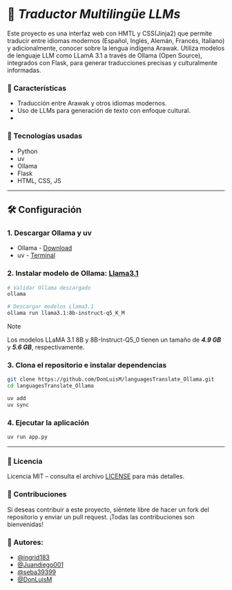 # :brain: _Traductor Multilingüe LLMs_
Este proyecto es una interfaz web con HMTL y CSS(Jinja2) que permite traducir entre idiomas modernos (Español, Inglés, Alemán, Francés, Italiano) y adicionalmente, conocer sobre la lengua indígena Arawak.
Utiliza modelos de lenguaje LLM como LLamA 3.1 a través de Ollama (Open Source), integrados con Flask, para generar traducciones precisas y culturalmente informadas.

### :dart: Características
- Traducción entre Arawak y otros idiomas modernos.
- Uso de LLMs para generación de texto con enfoque cultural.
- <!-- Agregar más -->
  
### :rocket: Tecnologías usadas
- Python
- uv
- Ollama
- Flask
- HTML, CSS, JS

---
## :hammer_and_wrench: Configuración

### 1. Descargar Ollama y uv
- Ollama - [Download](https://ollama.com/)
- uv - [Terminal](https://docs.astral.sh/uv/#__tabbed_1_1)

### 2. Instalar modelo de Ollama: [Llama3.1](https://ollama.com/library/llama3.1)
```bash
# Validar Ollama descargado
ollama

# Descargar modelos Llama3.1
ollama run llama3.1:8b-instruct-q5_K_M
```
> [!NOTE]
> Los modelos LLaMA 3.1 8B y 8B-Instruct-Q5_0 tienen un tamaño de **_4.9 GB_** y **_5.6 GB_**, respectivamente.

### 3. Clona el repositorio e instalar dependencias
```bash
git clone https://github.com/DonLuisM/languagesTranslate_Ollama.git
cd languagesTranslate_Ollama

uv add
uv sync
```

### 4. Ejecutar la aplicación
```bash
uv run app.py
```
---

### :scroll: Licencia
Licencia MIT – consulta el archivo [LICENSE](./LICENSE) para más detalles.

### :handshake: Contribuciones
Si deseas contribuir a este proyecto, siéntete libre de hacer un fork del repositorio y enviar un pull request. ¡Todas las contribuciones son bienvenidas!

### :busts_in_silhouette: Autores:
- [@ingrid183](https://github.com/ingrid183)
- [@Juandiego001](https://github.com/Juandiego001)
- [@seba39399](https://github.com/seba39399)
- [@DonLuisM](https://github.com/DonLuisM)
